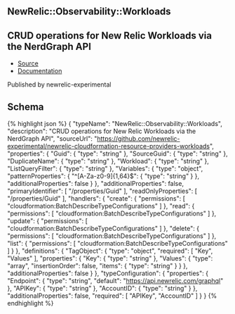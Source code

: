 
## NewRelic::Observability::Workloads

## CRUD operations for New Relic Workloads via the NerdGraph API

- [Source](https:&#x2F;&#x2F;github.com&#x2F;newrelic-experimental&#x2F;newrelic-cloudformation-resource-providers-workloads) 
- [Documentation]()

Published by newrelic-experimental

## Schema
{% highlight json %}
{
    "typeName": "NewRelic::Observability::Workloads",
    "description": "CRUD operations for New Relic Workloads via the NerdGraph API",
    "sourceUrl": "https://github.com/newrelic-experimental/newrelic-cloudformation-resource-providers-workloads",
    "properties": {
        "Guid": {
            "type": "string"
        },
        "SourceGuid": {
            "type": "string"
        },
        "DuplicateName": {
            "type": "string"
        },
        "Workload": {
            "type": "string"
        },
        "ListQueryFilter": {
            "type": "string"
        },
        "Variables": {
            "type": "object",
            "patternProperties": {
                "^[A-Za-z0-9]{1,64}$": {
                    "type": "string"
                }
            },
            "additionalProperties": false
        }
    },
    "additionalProperties": false,
    "primaryIdentifier": [
        "/properties/Guid"
    ],
    "readOnlyProperties": [
        "/properties/Guid"
    ],
    "handlers": {
        "create": {
            "permissions": [
                "cloudformation:BatchDescribeTypeConfigurations"
            ]
        },
        "read": {
            "permissions": [
                "cloudformation:BatchDescribeTypeConfigurations"
            ]
        },
        "update": {
            "permissions": [
                "cloudformation:BatchDescribeTypeConfigurations"
            ]
        },
        "delete": {
            "permissions": [
                "cloudformation:BatchDescribeTypeConfigurations"
            ]
        },
        "list": {
            "permissions": [
                "cloudformation:BatchDescribeTypeConfigurations"
            ]
        }
    },
    "definitions": {
        "TagObject": {
            "type": "object",
            "required": [
                "Key",
                "Values"
            ],
            "properties": {
                "Key": {
                    "type": "string"
                },
                "Values": {
                    "type": "array",
                    "insertionOrder": false,
                    "items": {
                        "type": "string"
                    }
                }
            },
            "additionalProperties": false
        }
    },
    "typeConfiguration": {
        "properties": {
            "Endpoint": {
                "type": "string",
                "default": "https://api.newrelic.com/graphql"
            },
            "APIKey": {
                "type": "string"
            },
            "AccountID": {
                "type": "string"
            }
        },
        "additionalProperties": false,
        "required": [
            "APIKey",
            "AccountID"
        ]
    }
}
{% endhighlight %}
